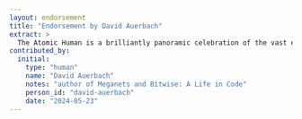 ```yaml
---
layout: endorsement
title: "Endorsement by David Auerbach"
extract: >
  The Atomic Human is a brilliantly panoramic celebration of the vast expanses of human cognition, as well as the ingenious, flawed, and often bizarre attempts to replicate it artificially. Refusing easy answers, Neil Lawrence cuts a huge swath across the history of computation with passion, erudition, skepticism, and hope.
contributed_by:
  initial:
    type: "human"
    name: "David Auerbach"
    notes: "author of Meganets and Bitwise: A Life in Code"
    person_id: "david-auerbach"
    date: "2024-05-23"
---
```

